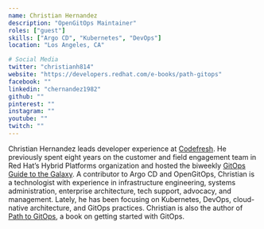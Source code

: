 ```yaml
---
name: Christian Hernandez
description: "OpenGitOps Maintainer"
roles: ["guest"]
skills: ["Argo CD", "Kubernetes", "DevOps"]
location: "Los Angeles, CA"

# Social Media 
twitter: "christianh814"
website: "https://developers.redhat.com/e-books/path-gitops"
facebook: ""
linkedin: "chernandez1982"
github: ""
pinterest: ""
instagram: ""
youtube: ""
twitch: ""
---
```


Christian Hernandez leads developer experience at [Codefresh](https://codefresh.io/). He previously spent eight years on the customer and field engagement team in Red Hat’s Hybrid Platforms organization and hosted the biweekly [GitOps Guide to the Galaxy](https://www.youtube.com/playlist?list=PLaR6Rq6Z4IqfGCkI28cUMbNhPhsnj4nq3). A contributor to Argo CD and OpenGitOps, Christian is a technologist with experience in infrastructure engineering, systems administration, enterprise architecture, tech support, advocacy, and management. Lately, he has been focusing on Kubernetes, DevOps, cloud-native architecture, and GitOps practices. Christian is also the author of [Path to GitOps](https://developers.redhat.com/e-books/path-gitops), a book on getting started with GitOps.

<!--more-->


<!-- ## Highlights

{{< youtube id="CHBA34a0KEQ" class="youtube-video-shortcode" >}} -->
